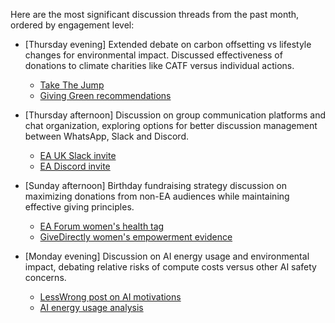 Here are the most significant discussion threads from the past month, ordered by engagement level:

* [Thursday evening] Extended debate on carbon offsetting vs lifestyle changes for environmental impact. Discussed effectiveness of donations to climate charities like CATF versus individual actions.
  * [Take The Jump](https://takethejump.org)
  * [Giving Green recommendations](https://www.givingwhatwecan.earth/top-climate-change-nonprofit-donations-recommendations)

* [Thursday afternoon] Discussion on group communication platforms and chat organization, exploring options for better discussion management between WhatsApp, Slack and Discord.
  * [EA UK Slack invite](https://join.slack.com/t/effectivealtruismuk/shared_invite/zt-2yxulpnvq-9RcH7TrU7v9TUB9g52Tq2Q)
  * [EA Discord invite](https://discord.gg/PTFhrq9y)

* [Sunday afternoon] Birthday fundraising strategy discussion on maximizing donations from non-EA audiences while maintaining effective giving principles.
  * [EA Forum women's health tag](https://forum.effectivealtruism.org/topics/women-s-health-and-welfare)
  * [GiveDirectly women's empowerment evidence](https://forum.effectivealtruism.org/posts/A9ExMYamqTycvFGAo/evidence-on-how-cash-transfers-empower-women-in-poverty)

* [Monday evening] Discussion on AI energy usage and environmental impact, debating relative risks of compute costs versus other AI safety concerns.
  * [LessWrong post on AI motivations](https://www.lesswrong.com/posts/Kobbt3nQgv3yn29pr/my-motivation-and-theory-of-change-for-working-in-ai)
  * [AI energy usage analysis](https://andymasley.substack.com/p/individual-ai-use-is-not-bad-for)